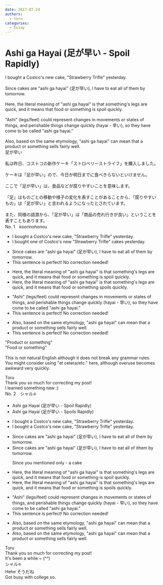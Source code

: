 ```yaml
---
date: 2017-07-24
authors:
  - toru
categories:
  - Essay
---
```


<h1 id="subject_show">Ashi ga Hayai (足が早い - Spoil Rapidly)</h1>
<div class="date" hidden>Jul 24, 2017 23:13</div>
<div id="post"><div id="body_show_ori">
I bought a Costco's new cake, "Strawberry Trifle" yesterday.<br/><br/>Since cakes are "ashi ga hayai" (足が早い), I have to eat all of them by tomorrow.<br/><br/>Here, the literal meaning of "ashi ga hayai" is that something's legs are quick, and it means that food or something is spoil quickly.<br/><br/>"Ashi" (legs/feet) could represent changes in movements or states of things, and perishable things change quickly (hayai - 早い), so they have come to be called "ashi ga hayai."<br/><br/>Also, based on the same etymology, "ashi ga hayai" can mean that a product or something sells fairly well.
</div></div>

<!-- more -->

<div id="post_ja"><div id="body_show_mo">
足が早い<br/><br/>私は昨日、コストコの新作ケーキ「ストロベリーストライフ」を購入しました。<br/><br/>ケーキは「足が早い」ので、今日か明日までに食べきらないといけません。<br/><br/>ここで「足が早い」は、食品などが腐りやすいことを意味します。<br/><br/>「足」はものごとの移動や様子の変化を表すことがあることから、「腐りやすいもの」は「足が早い」と言われるようになったとされています。<br/><br/>また、同様の語源から、「足が早い」は「商品の売れ行きが良い」ということを表すこともあります。
</div></div>
<div id="block"><div class="first_name"> No. 1　<span class="just_name">koorinohonou</span></div><div id="block2">
<ul class="correction_field">
<li class="incorrect">I bought a Costco's new cake, "Strawberry Trifle" yesterday.</li>
<li class="corrected correct">
I bought <span class="f_blue">one of Costco's new "Strawberry Trifle" cakes</span> yesterday.
</li>
</ul>
<ul class="correction_field">
<li class="incorrect">Since cakes are "ashi ga hayai" (足が早い), I have to eat all of them by tomorrow.</li>
<li class="corrected perfect">This sentence is perfect! No correction needed!</li>
</ul>
<ul class="correction_field">
<li class="incorrect">Here, the literal meaning of "ashi ga hayai" is that something's legs are quick, and it means that food or something is spoil quickly.</li>
<li class="corrected correct">
Here, the literal meaning of "ashi ga hayai" is that something's legs are quick, and it means that food or something <span class="f_blue">spoils</span> quickly.
</li>
</ul>
<ul class="correction_field">
<li class="incorrect">"Ashi" (legs/feet) could represent changes in movements or states of things, and perishable things change quickly (hayai - 早い), so they have come to be called "ashi ga hayai."</li>
<li class="corrected perfect">This sentence is perfect! No correction needed!</li>
</ul>
<ul class="correction_field">
<li class="incorrect">Also, based on the same etymology, "ashi ga hayai" can mean that a product or something sells fairly well.</li>
<li class="corrected perfect">This sentence is perfect! No correction needed!</li>
</ul>
<p class="comment_small">
 "Product or something"
 <br/>
 "Food or something"
 <br/>
 <br/>
 This is not natural English although it does not break any grammar rules.  You might consider using "et cetera/etc." here, although overuse becomes awkward very quickly.
</p>

</div><div class="name"><span class="just_name">Toru</span><br>
Thank you so much for correcting my post!<br/>I learned something new :)
</div>
</div>
<div id="block"><div class="first_name"> No. 2　<span class="just_name">シャル❇️</span></div><div id="block2">
<ul class="correction_field">
<li class="incorrect">Ashi ga Hayai (足が早い - Spoil Rapidly)</li>
<li class="corrected correct">
Ashi ga Hayai (足が早い - Spoil<span class="f_red">s</span> Rapidly)
</li>
</ul>
<ul class="correction_field">
<li class="incorrect">I bought a Costco's new cake, "Strawberry Trifle" yesterday.</li>
<li class="corrected correct">
I bought <span class="f_gray"><span class="sline">a </span></span>Costco's new cake, "Strawberry Trifle" yesterday.
</li>
</ul>
<ul class="correction_field">
<li class="incorrect">Since cakes are "ashi ga hayai" (足が早い), I have to eat all of them by tomorrow.</li>
<li class="corrected correct">
Since cakes are "ashi ga hayai" (足が早い), I have to eat <span class="f_gray"><span class="sline">all of </span></span><span class="f_red">i</span>t<span class="f_gray"><span class="sline">hem</span></span> by tomorrow.
<p class="correction_comment">Since you mentioned only - a cake</p>
</li>
</ul>
<ul class="correction_field">
<li class="incorrect">Here, the literal meaning of "ashi ga hayai" is that something's legs are quick, and it means that food or something is spoil quickly.</li>
<li class="corrected correct">
Here, the literal meaning of "ashi ga hayai" is that something's legs are quick, and it means that food <span class="f_gray"><span class="sline">or</span></span> s<span class="f_gray"><span class="sline">omething is s</span></span>poil<span class="f_red">s</span> quickly.
</li>
</ul>
<ul class="correction_field">
<li class="incorrect">"Ashi" (legs/feet) could represent changes in movements or states of things, and perishable things change quickly (hayai - 早い), so they have come to be called "ashi ga hayai."</li>
<li class="corrected perfect">This sentence is perfect! No correction needed!</li>
</ul>
<ul class="correction_field">
<li class="incorrect">Also, based on the same etymology, "ashi ga hayai" can mean that a product or something sells fairly well.</li>
<li class="corrected correct">
Also, based on the same etymology, "ashi ga hayai" can mean that a product <span class="f_gray"><span class="sline">or </span></span>s<span class="f_gray"><span class="sline">om</span></span>e<span class="f_gray"><span class="sline">thing se</span></span>lls fairly well.
</li>
</ul>
</div><div class="name"><span class="just_name">Toru</span><br>
Thank you so much for correcting my post!<br/>It's been a while ~ (^^)
</div>
<div class="name"><span class="just_name">シャル❇️</span><br>
Hehe そうだね<br/>Got busy with college so. 
</div>
</div>
